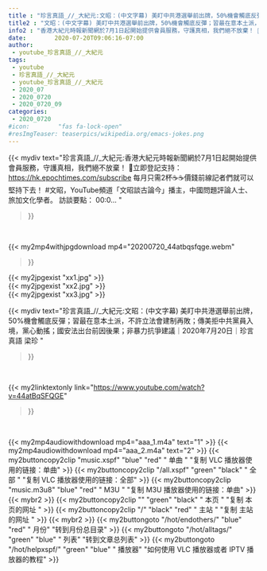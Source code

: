 ```yaml
---
title : "珍言真語_//_大紀元:文昭：(中文字幕) 美盯中共港選舉前出牌，50%機會觸底反彈；習最在意本土派，不許立法會建制再敗；傳美拒中共黨員入境，黨心動搖；國安法出台前因後果；非暴力抗爭建議｜2020年7月20日｜珍言真語 梁珍 "
title2 : "文昭：(中文字幕) 美盯中共港選舉前出牌，50%機會觸底反彈；習最在意本土派，不許立法會建制再敗；傳美拒中共黨員入境，黨心動搖；國安法出台前因後果；非暴力抗爭建議｜2020年7月20日｜珍言真語 梁珍 "
info2 : "香港大紀元時報新聞網於7月1日起開始提供會員服務，守護真相，我們絕不放棄！ 💎立即登記支持：https://hk.epochtimes.com/subscribe 每月只需2杯☕☕價錢前線記者們就可以堅持下去！ #文昭，YouTube頻道「文昭談古論今」播主，中國問題評論人士、旅加文化學者。 訪談要點： 00:0... "
date:        2020-07-20T09:06:16-07:00
author:
 - youtube_珍言真語_//_大紀元
tags:
 - youtube
 - 珍言真語_//_大紀元
 - youtube_珍言真語_//_大紀元
 - 2020_07
 - 2020_0720
 - 2020_0720_09
categories:
 - 2020_0720
#icon:        "fas fa-lock-open"
#resImgTeaser: teaserpics/wikipedia.org/emacs-jokes.png
---
```


{{< mydiv text="珍言真語_//_大紀元:香港大紀元時報新聞網於7月1日起開始提供會員服務，守護真相，我們絕不放棄！ 💎立即登記支持：https://hk.epochtimes.com/subscribe 每月只需2杯☕☕價錢前線記者們就可以堅持下去！ #文昭，YouTube頻道「文昭談古論今」播主，中國問題評論人士、旅加文化學者。 訪談要點： 00:0... "
>}}
<br>


{{< my2mp4withjpgdownload mp4="20200720_44atbqsfqge.webm"
>}}

{{< my2jpgexist "xx1.jpg" >}}<br>
{{< my2jpgexist "xx2.jpg" >}}<br>
{{< my2jpgexist "xx3.jpg" >}}<br>



{{< mydiv text="珍言真語_//_大紀元:文昭：(中文字幕) 美盯中共港選舉前出牌，50%機會觸底反彈；習最在意本土派，不許立法會建制再敗；傳美拒中共黨員入境，黨心動搖；國安法出台前因後果；非暴力抗爭建議｜2020年7月20日｜珍言真語 梁珍 "
>}}
<br>

{{< my2linktextonly link="https://www.youtube.com/watch?v=44atBqSFQGE"
>}}


<br>

{{< my2mp4audiowithdownload mp4="aaa_1.m4a"    text="1" >}}
{{< my2mp4audiowithdownload mp4="aaa_2.m4a"    text="2" >}}
{{< my2buttoncopy2clip "music.xspf"        "blue"   "red"    " 单曲 "  "复制 VLC 播放器使用的链接：单曲" >}} {{< my2buttoncopy2clip "/all.xspf"         "green"  "black"  " 全部 "  "复制 VLC 播放器使用的链接：全部" >}} {{< my2buttoncopy2clip "music.m3u8"        "blue"   "red"    " M3U  "    "复制 M3U 播放器使用的链接：单曲" >}} {{< mybr2 >}} {{< my2buttoncopy2clip ""                  "green"  "black"  " 本页 "    "复制 本页的网址 " >}} {{< my2buttoncopy2clip "/"                 "black"  "red"    " 主站 "    "复制 主站的网址 " >}} {{< mybr2 >}} {{< my2buttongoto      "/hot/endothers/"   "blue"   "red"    " 月份"   "转到月份总目录" >}} {{< my2buttongoto      "/hot/alltags/"     "green"  "blue"   " 列表"   "转到文章总列表" >}} {{< my2buttongoto      "/hot/helpxspf/"    "green"  "blue"   " 播放器" "如何使用 VLC 播放器或者 IPTV 播放器的教程" >}} 
